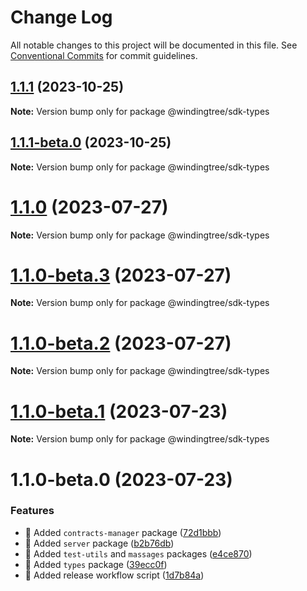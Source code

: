 # Change Log

All notable changes to this project will be documented in this file.
See [Conventional Commits](https://conventionalcommits.org) for commit guidelines.

## [1.1.1](https://github.com/windingtree/sdk/compare/@windingtree/sdk-types@1.1.1-beta.0...@windingtree/sdk-types@1.1.1) (2023-10-25)

**Note:** Version bump only for package @windingtree/sdk-types





## [1.1.1-beta.0](https://github.com/windingtree/sdk/compare/@windingtree/sdk-types@1.1.0...@windingtree/sdk-types@1.1.1-beta.0) (2023-10-25)

**Note:** Version bump only for package @windingtree/sdk-types





# [1.1.0](https://github.com/windingtree/sdk/compare/@windingtree/sdk-types@1.1.0-beta.3...@windingtree/sdk-types@1.1.0) (2023-07-27)

**Note:** Version bump only for package @windingtree/sdk-types

# [1.1.0-beta.3](https://github.com/windingtree/sdk/compare/@windingtree/sdk-types@1.1.0-beta.2...@windingtree/sdk-types@1.1.0-beta.3) (2023-07-27)

**Note:** Version bump only for package @windingtree/sdk-types

# [1.1.0-beta.2](https://github.com/windingtree/sdk/compare/@windingtree/sdk-types@1.1.0-beta.1...@windingtree/sdk-types@1.1.0-beta.2) (2023-07-27)

**Note:** Version bump only for package @windingtree/sdk-types

# [1.1.0-beta.1](https://github.com/windingtree/sdk/compare/@windingtree/sdk-types@1.1.0-beta.0...@windingtree/sdk-types@1.1.0-beta.1) (2023-07-23)

**Note:** Version bump only for package @windingtree/sdk-types

# 1.1.0-beta.0 (2023-07-23)

### Features

- 🎸 Added `contracts-manager` package ([72d1bbb](https://github.com/windingtree/sdk/commit/72d1bbb62cc7161350edbdd5e79adee9d94610b3))
- 🎸 Added `server` package ([b2b76db](https://github.com/windingtree/sdk/commit/b2b76db8a8c8c9f228da5d61efa1466d43293b80))
- 🎸 Added `test-utils` and `massages` packages ([e4ce870](https://github.com/windingtree/sdk/commit/e4ce8700bc488db01e507db543dbd85ceb89a77e))
- 🎸 Added `types` package ([39ecc0f](https://github.com/windingtree/sdk/commit/39ecc0f8d2cab176bd46f5a203e07682d17e799f))
- 🎸 Added release workflow script ([1d7b84a](https://github.com/windingtree/sdk/commit/1d7b84a3623848c449522c0bb2af2c5f114c8a0a))
